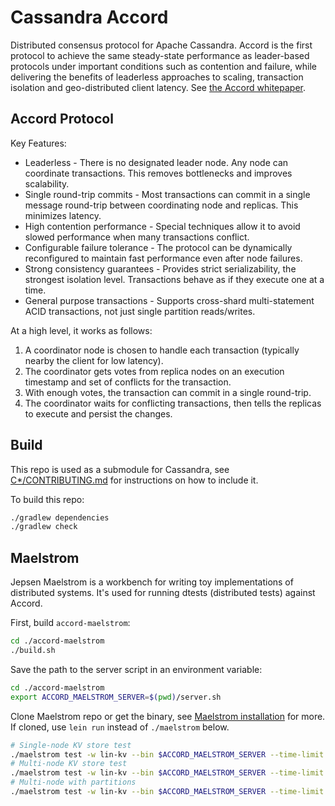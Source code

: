 Cassandra Accord
================
Distributed consensus protocol for Apache Cassandra. Accord is the first protocol to achieve the same steady-state performance as leader-based protocols under important conditions such as contention and failure, while delivering the benefits of leaderless approaches to scaling, transaction isolation and geo-distributed client latency. See [the Accord whitepaper](https://cwiki.apache.org/confluence/download/attachments/188744725/Accord.pdf?version=2&modificationDate=1637000779000&api=v2).

Accord Protocol
---------------
Key Features:
- Leaderless - There is no designated leader node. Any node can coordinate transactions. This removes bottlenecks and improves scalability.
- Single round-trip commits - Most transactions can commit in a single message round-trip between coordinating node and replicas. This minimizes latency.
- High contention performance - Special techniques allow it to avoid slowed performance when many transactions conflict.
- Configurable failure tolerance - The protocol can be dynamically reconfigured to maintain fast performance even after node failures.
- Strong consistency guarantees - Provides strict serializability, the strongest isolation level. Transactions behave as if they execute one at a time.
- General purpose transactions - Supports cross-shard multi-statement ACID transactions, not just single partition reads/writes.

At a high level, it works as follows:
1. A coordinator node is chosen to handle each transaction (typically nearby the client for low latency).
2. The coordinator gets votes from replica nodes on an execution timestamp and set of conflicts for the transaction.
3. With enough votes, the transaction can commit in a single round-trip.
4. The coordinator waits for conflicting transactions, then tells the replicas to execute and persist the changes.

Build
-----
This repo is used as a submodule for Cassandra, see [C*/CONTRIBUTING.md](https://github.com/apache/cassandra/blob/607302aaa8c1816a75a70173ae39a7d96ce1b18a/CONTRIBUTING.md#working-with-submodules) for instructions on how to include it.

To build this repo:
```bash
./gradlew dependencies
./gradlew check
```

Maelstrom
---------
Jepsen Maelstrom is a workbench for writing toy implementations of distributed systems. It's used for running dtests (distributed tests) against Accord. 

First, build `accord-maelstrom`:
```bash
cd ./accord-maelstrom
./build.sh
```
Save the path to the server script in an environment variable:
```bash
cd ./accord-maelstrom
export ACCORD_MAELSTROM_SERVER=$(pwd)/server.sh
```

Clone Maelstrom repo or get the binary, see [Maelstrom installation](https://github.com/jepsen-io/maelstrom/blob/main/doc/01-getting-ready/index.md#installation) for more. If cloned, use `lein run` instead of `./maelstrom` below.
```bash
# Single-node KV store test
./maelstrom test -w lin-kv --bin $ACCORD_MAELSTROM_SERVER --time-limit 10 --rate 10 --node-count 1 --concurrency 2n
# Multi-node KV store test
./maelstrom test -w lin-kv --bin $ACCORD_MAELSTROM_SERVER --time-limit 10 --rate 10 --node-count 3 --concurrency 2n
# Multi-node with partitions
./maelstrom test -w lin-kv --bin $ACCORD_MAELSTROM_SERVER --time-limit 60 --rate 30 --node-count 3 --concurrency 4n --nemesis partition --nemesis-interval 10 --test-count 10
```
